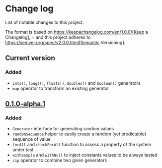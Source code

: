 # Change log
List of notable changes to this project.

The format is based on https://keepachangelog.com/en/1.0.0/[Keep a Changelog], +
and this project adheres to https://semver.org/spec/v2.0.0.html[Semantic Versioning].

## Current version
### Added
* `ints()`, `longs()`, `floats()`, `doubles()` and `boolean()` generators
* `map` operator to transform an existing generator

## [0.1.0-alpha.1](tree/0.1.0-alpha.1)
### Added
* `Generator` interface for generating random values
* `randomSequence` helper to easily create a random (yet predictable) sequence of value
* `forAll` and `checkForAll` function to assess a property of the system under test.
* `withSample` and `withNull` to inject constants values to be always tested
* `zip` operator to combine two given generators
